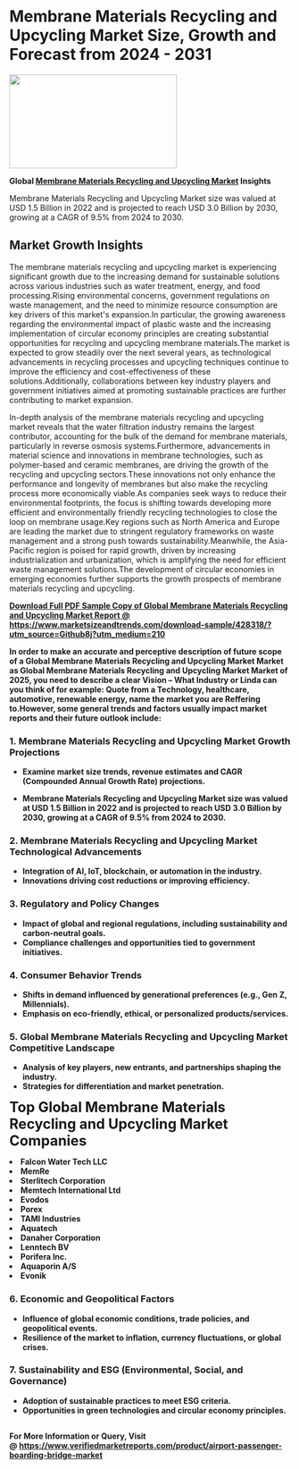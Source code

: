 <H1>Membrane Materials Recycling and Upcycling Market Size, Growth and Forecast from 2024 - 2031</H1><img class="aligncenter size-medium wp-image-584254" src="https://thirdeyenews.in/wp-content/uploads/2024/09/Global-Market-Research-300x168.jpeg" alt="" width="300" height="168" /><p><strong>Global&nbsp;<a href="https://www.marketsizeandtrends.com/download-sample/428318/?utm_source=Github8j?utm_medium=210">Membrane Materials Recycling and Upcycling Market</a> Insights</strong></p><p>Membrane Materials Recycling and Upcycling Market size was valued at USD 1.5 Billion in 2022 and is projected to reach USD 3.0 Billion by 2030, growing at a CAGR of 9.5% from 2024 to 2030.</p><p><h2>Market Growth Insights</h2> <p>The membrane materials recycling and upcycling market is experiencing significant growth due to the increasing demand for sustainable solutions across various industries such as water treatment, energy, and food processing.Rising environmental concerns, government regulations on waste management, and the need to minimize resource consumption are key drivers of this market's expansion.In particular, the growing awareness regarding the environmental impact of plastic waste and the increasing implementation of circular economy principles are creating substantial opportunities for recycling and upcycling membrane materials.The market is expected to grow steadily over the next several years, as technological advancements in recycling processes and upcycling techniques continue to improve the efficiency and cost-effectiveness of these solutions.Additionally, collaborations between key industry players and government initiatives aimed at promoting sustainable practices are further contributing to market expansion.</p> <p><strong><a href="#"></a></strong></p> <p>In-depth analysis of the membrane materials recycling and upcycling market reveals that the water filtration industry remains the largest contributor, accounting for the bulk of the demand for membrane materials, particularly in reverse osmosis systems.Furthermore, advancements in material science and innovations in membrane technologies, such as polymer-based and ceramic membranes, are driving the growth of the recycling and upcycling sectors.These innovations not only enhance the performance and longevity of membranes but also make the recycling process more economically viable.As companies seek ways to reduce their environmental footprints, the focus is shifting towards developing more efficient and environmentally friendly recycling technologies to close the loop on membrane usage.Key regions such as North America and Europe are leading the market due to stringent regulatory frameworks on waste management and a strong push towards sustainability.Meanwhile, the Asia-Pacific region is poised for rapid growth, driven by increasing industrialization and urbanization, which is amplifying the need for efficient waste management solutions.The development of circular economies in emerging economies further supports the growth prospects of membrane materials recycling and upcycling.</p> <p><strong><a href="#"></p><p><span class=""><strong>Download Full PDF Sample Copy of Global Membrane Materials Recycling and Upcycling Market Report</strong> @ <a href="https://www.marketsizeandtrends.com/download-sample/428318/?utm_source=Github8j?utm_medium=210" target="_blank">https://www.marketsizeandtrends.com/download-sample/428318/?utm_source=Github8j?utm_medium=210</a></span></p><p>In order to make an accurate and perceptive description of future scope of a Global&nbsp;Membrane Materials Recycling and Upcycling Market Market as Global&nbsp;Membrane Materials Recycling and Upcycling Market Market of 2025, you need to describe a clear Vision &ndash; What Industry or Linda can you think of for example: Quote from a Technology, healthcare, automotive, renewable energy, name the market you are Reffering to.However, some general trends and factors usually impact market reports and their future outlook include:</p><h3>1.&nbsp;<strong>Membrane Materials Recycling and Upcycling Market Growth Projections</strong></h3><ul><li>Examine market size trends, revenue estimates and CAGR (Compounded Annual Growth Rate) projections.</li><li><p>Membrane Materials Recycling and Upcycling Market size was valued at USD 1.5 Billion in 2022 and is projected to reach USD 3.0 Billion by 2030, growing at a CAGR of 9.5% from 2024 to 2030.</p></li></ul><h3>2.&nbsp;<strong>Membrane Materials Recycling and Upcycling Market Technological Advancements</strong></h3><ul><li>Integration of AI, IoT, blockchain, or automation in the industry.</li><li>Innovations driving cost reductions or improving efficiency.</li></ul><h3>3.&nbsp;<strong>Regulatory and Policy Changes</strong></h3><ul><li>Impact of global and regional regulations, including sustainability and carbon-neutral goals.</li><li>Compliance challenges and opportunities tied to government initiatives.</li></ul><h3>4.&nbsp;<strong>Consumer Behavior Trends</strong></h3><ul><li>Shifts in demand influenced by generational preferences (e.g., Gen Z, Millennials).</li><li>Emphasis on eco-friendly, ethical, or personalized products/services.</li></ul><h3>5.&nbsp;<strong>Global Membrane Materials Recycling and Upcycling Market Competitive Landscape</strong></h3><ul><li>Analysis of key players, new entrants, and partnerships shaping the industry.</li><li>Strategies for differentiation and market penetration.</li></ul><p data-pm-slice="1 1 []"><span style="color: inherit; font-family: inherit; font-size: 25px;">Top Global Membrane Materials Recycling and Upcycling Market Companies</span></p><div class="" data-test-id=""><p><li>Falcon Water Tech LLC</li><li> MemRe</li><li> Sterlitech Corporation</li><li> Memtech International Ltd</li><li> Evodos</li><li> Porex</li><li> TAMl Industries</li><li> Aquatech</li><li> Danaher Corporation</li><li> Lenntech BV</li><li> Porifera Inc.</li><li> Aquaporin A/S</li><li> Evonik</li></p></div><h3>6.&nbsp;<strong>Economic and Geopolitical Factors</strong></h3><ul><li>Influence of global economic conditions, trade policies, and geopolitical events.</li><li>Resilience of the market to inflation, currency fluctuations, or global crises.</li></ul><h3>7.&nbsp;<strong>Sustainability and ESG (Environmental, Social, and Governance)</strong></h3><ul><li>Adoption of sustainable practices to meet ESG criteria.</li><li>Opportunities in green technologies and circular economy principles.</li></ul><h2><strong style="font-size: 14px;">For More Information or Query, Visit @&nbsp;</strong><a style="background-color: #ffffff; font-size: 14px;" href="https://www.marketsizeandtrends.com/report/membrane-materials-recycling-and-upcycling-market/" target="_blank">https://www.verifiedmarketreports.com/product/airport-passenger-boarding-bridge-market</a></h2>